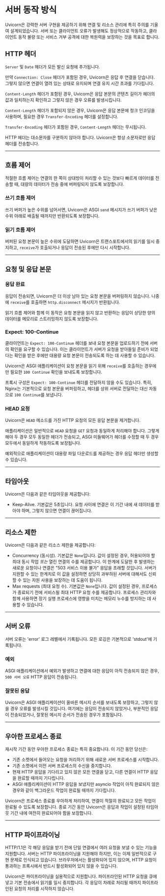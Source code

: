 # 서버 동작 방식

Uvicorn은 강력한 서버 구현을 제공하기 위해 연결 및 리소스 관리에 특히 주의를 기울여 설계되었습니다. 서버 또는 클라이언트 오류가 발생해도 정상적으로 작동하고, 클라이언트 동작 불량 또는 서비스 거부 공격에 대한 복원력을 보장하는 것을 목표로 합니다.

## HTTP 헤더

`Server` 및 `Date` 헤더가 모든 발신 요청에 추가됩니다.

만약 `Connection: Close` 헤더가 포함된 경우, Uvicorn은 응답 후 연결을 닫습니다. 그렇지 않으면 연결이 열려 있는 상태로 유지되며 연결 유지 시간 초과를 기다립니다.

`Content-Length` 헤더가 포함된 경우, Uvicorn은 응답 본문의 콘텐츠 길이가 헤더의 값과 일치하는지 확인하고 그렇지 않은 경우 오류를 발생시킵니다.

`Content-Length` 헤더가 포함되지 않은 경우, Uvicorn은 응답 본문에 청크 인코딩을 사용하며, 필요한 경우 `Transfer-Encoding` 헤더를 설정합니다.

`Transfer-Encoding` 헤더가 포함된 경우, `Content-Length` 헤더는 무시됩니다.

HTTP 헤더는 대소문자를 구분하지 않아야 합니다. Uvicorn은 항상 소문자로만 응답 헤더를 전송합니다.

---

## 흐름 제어

적절한 흐름 제어는 연결의 한 쪽이 상대방이 처리할 수 있는 것보다 빠르게 데이터를 전송할 때, 대량의 데이터가 전송 중에 버퍼링되지 않도록 보장합니다.


### 쓰기 흐름 제어

쓰기 버퍼가 높은 수위를 넘어서면, Uvicorn은 ASGI `send` 메시지가 쓰기 버퍼가 낮은 수위 아래로 배출될 때까지만 반환되도록 보장합니다.

### 읽기 흐름 제어

버퍼된 요청 본문이 높은 수위에 도달하면 Uvicorn은 트랜스포트에서의 읽기를 일시 중지하고, `receive`가 호출되거나 응답이 전송된 후에만 다시 시작합니다.

---

## 요청 및 응답 본문

### 응답 완료

응답이 전송되면, Uvicorn은 더 이상 남아 있는 요청 본문을 버퍼링하지 않습니다. 나중에 `receive`를 호출하면 `http.disconnect` 메시지가 반환됩니다.

읽기 흐름 제어와 함께 이 동작은 요청 본문을 읽지 않고 반환하는 응답이 상당한 양의 데이터를 메모리로 스트리밍하지 않도록 보장합니다.

### Expect: 100-Continue

클라이언트는 `Expect: 100-Continue` 헤더를 보내 요청 본문을 업로드하기 전에 서버의 확인을 요구할 수 있습니다. 이는 클라이언트가 서버가 요청을 받아들일 준비가 되었다는 확인을 받은 후에만 대용량 요청 본문이 전송되도록 하는 데 사용할 수 있습니다.

Uvicorn은 ASGI 애플리케이션이 요청 본문을 읽기 위해 `receive`를 호출하는 경우에만 필요한 `100 Continue` 확인을 보내도록 보장합니다.

프록시 구성은 `Expect: 100-Continue` 헤더를 전달하지 않을 수도 있습니다. 특히, Nginx는 기본적으로 요청 본문을 버퍼링하고, 헤더를 상위 서버로 전달하는 대신 자동으로 `100 Continue`를 보냅니다.

### HEAD 요청

Uvicorn은 `HEAD` 메소드를 가진 HTTP 요청의 모든 응답 본문을 제거합니다.

애플리케이션은 일반적으로 `HEAD` 요청을 `GET` 요청과 동일하게 처리해야 합니다. 그렇게 해야 두 경우 모두 동일한 헤더가 전송되고, ASGI 미들웨어가 헤더를 수정할 때 두 경우 모두에서 동일하게 작동하도록 보장됩니다.

예외적으로 애플리케이션이 대용량 파일 다운로드를 제공하는 경우 응답 헤더만 생성할 수 있습니다.

---

## 타임아웃

Uvicorn은 다음과 같은 타임아웃을 제공합니다:

* Keep-Alive. 기본값은 5초입니다. 요청 사이에 연결은 이 기간 내에 새 데이터를 받아야 하며, 그렇지 않으면 연결이 끊어집니다.

---

## 리소스 제한

Uvicorn은 다음과 같은 리소스 제한을 제공합니다:

* Concurrency (동시성). 기본값은 `None`입니다. 값이 설정된 경우, 허용되어야 할 최대 동시 작업 *또는* 열린 연결의 수를 제공합니다. 이 한계에 도달한 후 발생하는 새로운 요청이나 연결은 "503 서비스 이용 불가" 응답을 초래할 것입니다. 서버가 지원할 수 있는 한계치로 이 값을 설정하면 상당히 과부하된 서버에 대해서도 신뢰할 수 있는 자원 사용을 보장하는 데 도움이 됩니다.
* Max requests (최대 요청 수). 기본값은 `None`입니다. 값이 설정된 경우, 프로세스가 종료되기 전에 서비스될 최대 HTTP 요청 수를 제공합니다. 프로세스 관리자와 함께 사용하면 장기 실행 프로세스에 영향을 미치는 메모리 누수를 방지하는 데 사용할 수 있습니다.

---

## 서버 오류

서버 오류는 'error' 로그 레벨에서 기록됩니다. 모든 로깅은 기본적으로 'stdout'에 기록됩니다.

### 예외

ASGI 애플리케이션에서 예외가 발생하고 연결에 대한 응답이 아직 전송되지 않은 경우, `500 서버 오류` HTTP 응답이 전송됩니다.

### 잘못된 응답

Uvicorn은 ASGI 애플리케이션이 올바른 메시지 순서를 보내도록 보장하고, 그렇지 않을 경우 오류를 발생시킬 것입니다. 여기에는 응답이 전송되지 않았거나, 부분적인 응답이 전송되었거나, 잘못된 메시지 순서가 전송된 경우가 포함됩니다.

---

## 우아한 프로세스 종료

재시작 기간 동안 우아한 프로세스 종료는 특히 중요합니다. 이 기간 동안 당신은:

* 기존 소켓에서 들어오는 요청을 처리하기 위해 새로운 서버 프로세스를 시작합니다.
* 기존 소켓에서 이전 서버 프로세스의 수신을 중지합니다.
* 현재 HTTP 응답을 기다리고 있지 않은 모든 연결을 닫고, 다른 연결이 HTTP 응답을 완료할 때까지 기다립니다.
* ASGI 애플리케이션이 HTTP 응답을 보냈지만 asyncio 작업이 아직 완료되지 않은 경우와 같이 백그라운드 작업이 완료될 때까지 기다립니다.

Uvicorn은 프로세스 종료를 우아하게 처리하여, 연결이 적절히 완료되고 모든 작업이 완료될 수 있도록 보장합니다. 종료 기간 동안 Uvicorn은 응답과 작업이 설정된 타임아웃 기간 내에 여전히 완료되어야 함을 보장합니다.

---

## HTTP 파이프라이닝

HTTP/1.1은 각 해당 응답을 받기 전에 단일 연결에서 여러 요청을 보낼 수 있는 기능을 지원합니다. 서버는 HTTP 파이프라이닝을 지원해야 하지만, 이는 이제 일반적으로 구현 문제로 인식되고 있습니다. 브라우저에서는 활성화되어 있지 않으며, HTTP 요청이 통과하는 프록시에서 반드시 활성화되어 있지 않을 수 있습니다.

Uvicorn은 파이프라이닝을 실용적으로 지원합니다. 파이프라인된 HTTP 요청을 큐에 넣고 기본 전송에서 읽기를 일시 중지합니다. 각 응답이 차례로 처리될 때까지 파이프라인된 요청의 처리를 시작하지 않습니다.